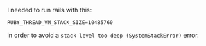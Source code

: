 I needed to run rails with this:
```
RUBY_THREAD_VM_STACK_SIZE=10485760
```
in order to avoid a `stack level too deep (SystemStackError)` error.
